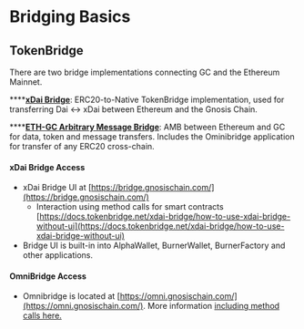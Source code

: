 ---
---

# Bridging Basics

## TokenBridge

There are two bridge implementations connecting GC and the Ethereum Mainnet.

\*\*\*\*[**xDai Bridge**](https://docs.tokenbridge.net/xdai-bridge/about): ERC20-to-Native TokenBridge implementation, used for transferring Dai <-> xDai between Ethereum and the Gnosis Chain.

\*\*\*\*[**ETH-GC Arbitrary Message Bridge**](https://docs.tokenbridge.net/eth-xdai-amb-bridge/about-the-eth-xdai-amb): AMB between Ethereum and GC for data, token and message transfers. Includes the Ominibridge application for transfer of any ERC20 cross-chain.

#### xDai Bridge Access

* xDai Bridge UI at [https://bridge.gnosischain.com/](https://bridge.gnosischain.com/)
  * Interaction using method calls for smart contracts[ ](https://docs.tokenbridge.net/xdai-bridge/how-to-use-xdai-bridge-without-ui)[https://docs.tokenbridge.net/xdai-bridge/how-to-use-xdai-bridge-without-ui](https://docs.tokenbridge.net/xdai-bridge/how-to-use-xdai-bridge-without-ui)
* Bridge UI is built-in into AlphaWallet, BurnerWallet, BurnerFactory and other applications.

#### OmniBridge Access

* Omnibridge is located at [https://omni.gnosischain.com/](https://omni.gnosischain.com/). More information [including method calls here.](https://docs.tokenbridge.net/eth-xdai-amb-bridge/multi-token-extension)

